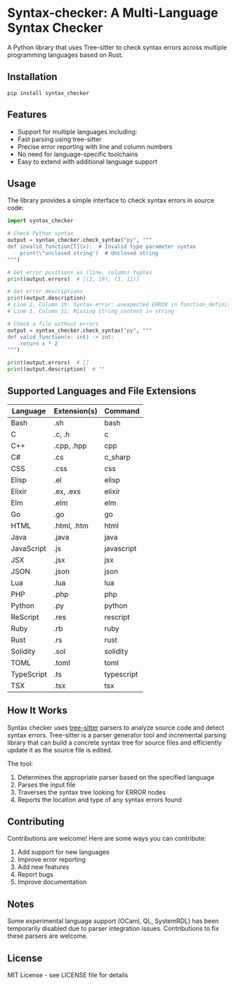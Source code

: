 # Syntax-checker: A Multi-Language Syntax Checker

A Python library that uses Tree-sitter to check syntax errors across multiple programming languages based on Rust.

## Installation
`pip install syntax_checker`

## Features

  - Support for multiple languages including:
  - Fast parsing using tree-sitter
  - Precise error reporting with line and column numbers
  - No need for language-specific toolchains
  - Easy to extend with additional language support

## Usage
The library provides a simple interface to check syntax errors in source code:

```python
import syntax_checker

# Check Python syntax
output = syntax_checker.check_syntax("py", """
def invalid_function[T](x):  # Invalid type parameter syntax
    print(\"unclosed string')  # Unclosed string
""")

# Get error positions as (line, column) tuples
print(output.errors)  # [(2, 19), (3, 11)]

# Get error descriptions
print(output.description)
# Line 2, Column 19: Syntax error: unexpected ERROR in function_definition
# Line 3, Column 11: Missing string_content in string

# Check a file without errors
output = syntax_checker.check_syntax("py", """
def valid_function(x: int) -> int:
    return x * 2
""")

print(output.errors)  # []
print(output.description)  # ""
```



## Supported Languages and File Extensions

| Language       | Extension(s)        | Command            |
|---------------|-------------------|-------------------|
| Bash          | .sh               | bash              |
| C             | .c, .h           | c                 |
| C++           | .cpp, .hpp       | cpp               |
| C#            | .cs              | c_sharp           |
| CSS           | .css             | css               |
| Elisp         | .el              | elisp             |
| Elixir        | .ex, .exs        | elixir           |
| Elm           | .elm             | elm              |
| Go            | .go              | go                |
| HTML          | .html, .htm      | html             |
| Java          | .java            | java             |
| JavaScript    | .js              | javascript        |
| JSX           | .jsx             | jsx              |
| JSON          | .json            | json             |
| Lua           | .lua             | lua              |
| PHP           | .php             | php              |
| Python        | .py              | python           |
| ReScript      | .res             | rescript         |
| Ruby          | .rb              | ruby             |
| Rust          | .rs              | rust             |
| Solidity      | .sol             | solidity         |
| TOML          | .toml            | toml             |
| TypeScript    | .ts              | typescript        |
| TSX           | .tsx             | tsx              |

## How It Works

Syntax checker uses [tree-sitter](https://tree-sitter.github.io/tree-sitter/) parsers to analyze source code and detect syntax errors. Tree-sitter is a parser generator tool and incremental parsing library that can build a concrete syntax tree for source files and efficiently update it as the source file is edited.

The tool:
1. Determines the appropriate parser based on the specified language
2. Parses the input file
3. Traverses the syntax tree looking for ERROR nodes
4. Reports the location and type of any syntax errors found

## Contributing

Contributions are welcome! Here are some ways you can contribute:
1. Add support for new languages
2. Improve error reporting
3. Add new features
4. Report bugs
5. Improve documentation

## Notes

Some experimental language support (OCaml, QL, SystemRDL) has been temporarily disabled due to parser integration issues. Contributions to fix these parsers are welcome.

## License

MIT License - see LICENSE file for details
